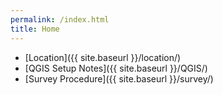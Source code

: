 ```yaml
---
permalink: /index.html
title: Home
---
```


* [Location]({{ site.baseurl }}/location/)
* [QGIS Setup Notes]({{ site.baseurl }}/QGIS/)
* [Survey Procedure]({{ site.baseurl }}/survey/)